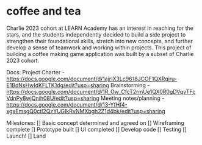 # coffee and tea
Charlie 2023 cohort at LEARN Academy has an interest in reaching for the stars, and the students independently decided to build a side project to strengthen their foundational skills, stretch into new concepts, and further develop a sense of teamwork and working within projects. This project of building a coffee making game application was built by a subset of Charlie 2023 cohort.

Docs:
Project Charter - https://docs.google.com/document/d/1ajrIX3Lc9618JCOF1QXRgiru-E1BdNsHwIdKFLTK1dg/edit?usp=sharing
Brainstorming - https://docs.google.com/document/d/1R_Ow_CfcT2rmUe1QX0R0gDVqvTFcVdnPy8wjQnih08U/edit?usp=sharing
Meeting notes/planning - https://docs.google.com/document/d/13-YfHf4-xgxEmsgQ0ctl2QzYUGIkRvNMXbgh2Z1d4bk/edit?usp=sharing

Milestones:
[] Basic concept determined and agreed on
[] Wireframing complete
[] Prototype built
[] UI completed
[] Develop code
[] Testing
[] Launch!
[] Land
